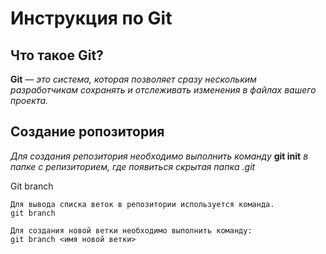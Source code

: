 # **Инструкция по Git**

## **Что такое Git?**

**Git** — *это система, которая позволяет сразу нескольким разработчикам сохранять и отслеживать изменения в файлах вашего проекта.*

## **Создание ропозитория**

*Для создания репозитория необходимо выполнить команду* **git init** *в папке с репизиторием, где появиться скрытая папка .git*

Git branch

    Для вывода списка веток в репозитории используется команда.   
    git branch

    Для создания новой ветки необходимо выполнить команду: 
    git branch <имя новой ветки>